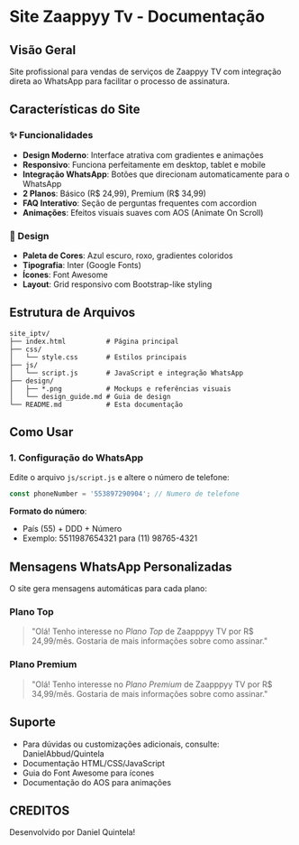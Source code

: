 # Site Zaappyy Tv - Documentação

## Visão Geral
Site profissional para vendas de serviços de Zaappyy TV com integração direta ao WhatsApp para facilitar o processo de assinatura.

## Características do Site

### ✨ Funcionalidades
- **Design Moderno**: Interface atrativa com gradientes e animações
- **Responsivo**: Funciona perfeitamente em desktop, tablet e mobile
- **Integração WhatsApp**: Botões que direcionam automaticamente para o WhatsApp
- **2 Planos**: Básico (R$ 24,99), Premium (R$ 34,99)
- **FAQ Interativo**: Seção de perguntas frequentes com accordion
- **Animações**: Efeitos visuais suaves com AOS (Animate On Scroll)

### 🎨 Design
- **Paleta de Cores**: Azul escuro, roxo, gradientes coloridos
- **Tipografia**: Inter (Google Fonts)
- **Ícones**: Font Awesome
- **Layout**: Grid responsivo com Bootstrap-like styling

## Estrutura de Arquivos

```
site_iptv/
├── index.html          # Página principal
├── css/
│   └── style.css       # Estilos principais
├── js/
│   └── script.js       # JavaScript e integração WhatsApp
├── design/
│   ├── *.png           # Mockups e referências visuais
│   └── design_guide.md # Guia de design
└── README.md           # Esta documentação
```

## Como Usar

### 1. Configuração do WhatsApp
Edite o arquivo `js/script.js` e altere o número de telefone:

```javascript
const phoneNumber = '553897290904'; // Numero de telefone 
```

**Formato do número**: 
- País (55) + DDD + Número
- Exemplo: 5511987654321 para (11) 98765-4321

## Mensagens WhatsApp Personalizadas

O site gera mensagens automáticas para cada plano:

### Plano Top
> "Olá! Tenho interesse no *Plano Top* de Zaapppyy TV por R$ 24,99/mês. Gostaria de mais informações sobre como assinar."

### Plano Premium  
> "Olá! Tenho interesse no *Plano Premium* de Zaapppyy TV  por R$ 34,99/mês. Gostaria de mais informações sobre como assinar."

## Suporte
- Para dúvidas ou customizações adicionais, consulte: DanielAbbud/Quintela 
- Documentação HTML/CSS/JavaScript
- Guia do Font Awesome para ícones
- Documentação do AOS para animações

## CREDITOS 
Desenvolvido por Daniel Quintela!

